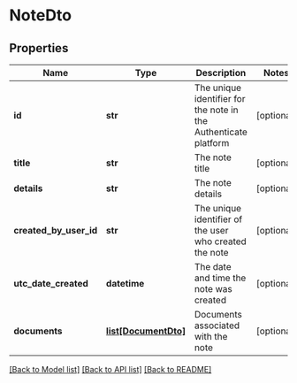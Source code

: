 # NoteDto

## Properties
Name | Type | Description | Notes
------------ | ------------- | ------------- | -------------
**id** | **str** | The unique identifier for the note in the Authenticate platform | [optional] 
**title** | **str** | The note title | [optional] 
**details** | **str** | The note details | [optional] 
**created_by_user_id** | **str** | The unique identifier of the user who created the note | [optional] 
**utc_date_created** | **datetime** | The date and time the note was created | [optional] 
**documents** | [**list[DocumentDto]**](DocumentDto.md) | Documents associated with the note | [optional] 

[[Back to Model list]](../README.md#documentation-for-models) [[Back to API list]](../README.md#documentation-for-api-endpoints) [[Back to README]](../README.md)

